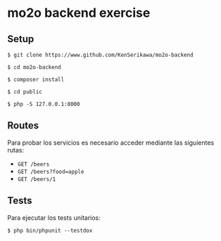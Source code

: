 # mo2o backend exercise

## Setup

```
$ git clone https://www.github.com/KenSerikawa/mo2o-backend

$ cd mo2o-backend

$ composer install

$ cd public

$ php -S 127.0.0.1:8000
```

## Routes
Para probar los servicios es necesario acceder mediante las siguientes rutas:
- `GET /beers`
- `GET /beers?food=apple`
- `GET /beers/1`

## Tests
Para ejecutar los tests unitarios:
```
$ php bin/phpunit --testdox
```







